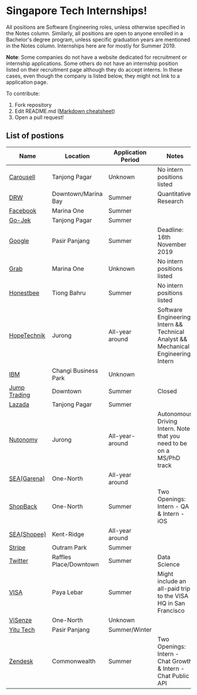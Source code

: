 
# Singapore Tech Internships!

All positions are Software Engineering roles, unless otherwise specified in the Notes column. Similarly, all positions are open to anyone enrolled in a Bachelor's degree program, unless specific graduation years are mentioned in the Notes column. Internships here are for mostly for Summer 2019.

**Note**: Some companies do not have a website dedicated for recruitment or internship applications. Some others do not have an internship position listed on their recruitment page although they do accept interns. In these cases, even though the company is listed below, they might not link to a application page.

To contribute:
1. Fork repository
2. Edit README.md ([Markdown cheatsheet](https://github.com/tchapi/markdown-cheatsheet/blob/master/README.md))
4. Open a pull request!


## List of postions
| Name | Location | Application Period | Notes  |
|---|---|---|---|
| [Carousell](https://careers.carousell.com/)  | Tanjong Pagar | Unknown | No intern positions listed |
| [DRW](https://boards.greenhouse.io/drw/jobs/1321748)  | Downtown/Marina Bay | Summer | Quantitative Research |
| [Facebook](https://www.facebook.com/careers/jobs/178530879678166/)  | Marina One | Summer |  |
| [Go-Jek](https://www.gojek.io/careers/) | Tanjong Pagar | Summer | |
| [Google](https://careers.google.com/jobs/results/6704630719119360-software-engineering-intern-summer-2019)  | Pasir Panjang | Summer | Deadline: 16th November 2019 |
| [Grab](https://grab.careers/team-engineering/?tm=Engineering)  | Marina One | Unknown | No intern positions listed |
| [Honestbee](https://careers.honestbee.com/departments/job/)  | Tiong Bahru | Summer | No intern positions listed |
| [HopeTechnik](https://www.hopetechnik.com/careers/) | Jurong | All-year around| Software Engineering Intern && Technical Analyst && Mechanical Engineering Intern |
|[IBM](https://careers.ibm.com/ShowJob/Id/472126/Software-Developer-Intern/?utm_campaign=google_jobs_apply&utm_source=google_jobs_apply&utm_medium=organic) | Changi Business Park | Unknown | |
| [Jump Trading](https://www.jumptrading.com/jobs.html)  | Downtown | Summer | Closed |
| [Lazada](http://www.lazada.com/work-at-lazada) | Tanjong Pagar | Summer | |
| [Nutonomy](https://www.nutonomy.com/careers/) | Jurong | All-year-around | Autonomous Driving Intern. Note that you need to be on a MS/PhD track |
| [SEA(Garena)](https://career.seagroup.com/programs?pos=LIP-area)  | One-North | All-year around | |
| [ShopBack](http://careers.shopback.com/singapore)  | One-North | Summer | Two Openings: Intern - QA & Intern - iOS |
| [SEA(Shopee)](https://careers.shopee.sg/) | Kent-Ridge | All-year around| |
| [Stripe](https://stripe.com/jobs/positions/engineering-intern-singapore)  | Outram Park | Summer | |
| [Twitter](https://careers.twitter.com/en/work-for-twitter/201812/intern-data-science-singapore-.html)  | Raffles Place/Downtown | Summer | Data Science |
| [VISA](https://www.visa.co.in/careers/job-details.jobid.743999675740916.deptid.868537.html)  | Paya Lebar | Summer | Might include an all-paid trip to the VISA HQ in San Francisco |
| [ViSenze](https://visenze.workable.com/j/E0ED8C637D)  | One-North | Unknown | |
| [Yitu Tech](https://yitutech.sg/careers/) | Pasir Panjang | Summer/Winter | |
| [Zendesk](https://www.zendesk.com/jobs/singapore/)  | Commonwealth | Summer | Two Openings: Intern - Chat Growth & Intern - Chat Public API |
